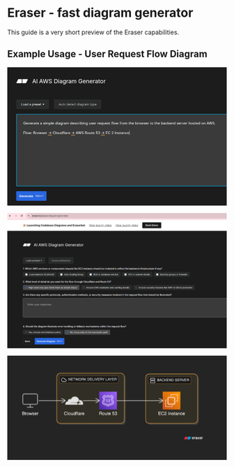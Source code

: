 # Eraser - fast diagram generator

This guide is a very short preview of the Eraser capabilities.

## Example Usage - User Request Flow Diagram

![Prompt.png](Prompt.png)

![Grooming.png](Grooming.png)

![ResultDiagram.png](ResultDiagram.png)
